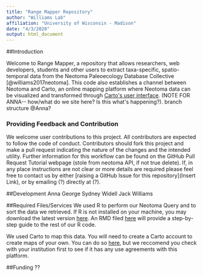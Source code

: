 ```yaml
---
title: "Range Mapper Repository"
author: "Williams Lab"
affiliation: "University of Wisconsin - Madison"
date: "4/3/2020"
output: html_document
---
```


##Introduction

Welcome to Range Mapper, a repository that allows researchers, web developers, students and other users to extract taxa-specific, spatio-temporal data from the Neotoma Paleoecology Database Collective [@williams2017neotoma]. This code also establishes a channel between Neotoma and Carto, an online mapping platform where Neotoma data can be visualized and transformed through [Carto's user interface](https://carto.com/attribution/). (NOTE FOR ANNA-- how/what do we site here? Is this what's happening?).  branch structure @Anna? 


### Providing Feedback and Contribution

We welcome user contributions to this project. All contributors are expected to follow the code of conduct. Contributors should fork this project and make a pull request indicating the nature of the changes and the intended utility. Further information for this workflow can be found on the GitHub Pull Request Tutorial webpage (stole from neotoma API, if not true delete). If, in any place instructions are not clear or more details are required please feel free to contact us by either [raising a GitHub Issue for this repository](Insert Link), or by emailing (?) directly at (?). 

##Development
Anna George 
Sydney Widell
Jack Williams

##Required Files/Services
We used R to perform our Neotoma Query and to sort the data we retrieved. If R is not installed on your machine, you may download the latest version [here](https://www.r-project.org/). An RMD filed [here](link)  will provide a step-by-step guide to the rest of our R code. 

We used Carto to map this data. You will need to create a Carto account to create maps of your own. You can do so [here](https://carto.com/), but we reccomend you check with your institution first to see if it has any use agreements with this platform. 


##Funding
??

